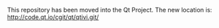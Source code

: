 This repository has been moved into the Qt Project.
The new location is: http://code.qt.io/cgit/qt/qtivi.git/
